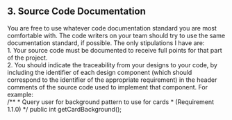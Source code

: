 <h2>3. Source Code Documentation</h2>
You are free to use whatever code documentation standard you are most comfortable with. The code writers on your team should try to use the same documentation standard, if possible. The only stipulations I have are:<br>
1. Your source code must be documented to receive full points for that part of the project.<br>
2. You should indicate the traceability from your designs to your code, by including the identifier of each design component (which should correspond to the identifier of the appropriate requirement) in the header comments of the source code used to implement that component. For example:<br>
    /**
    * Query user for background pattern to use for cards
    * (Requirement 1.1.0)
    */
	public int getCardBackground();